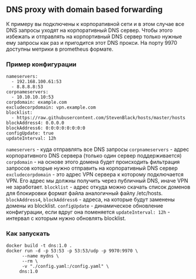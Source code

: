 ## DNS proxy with domain based forwarding

К примеру вы подключены к корпоративной сети и в этом случае все DNS запросы уходят на корпоративный DNS сервер.
Чтобы этого избежать и отправлять на корпортивный DNS сервер только нужные ему запросы как раз и пригодится этот DNS прокси.
На порту 9970 доступны метрики в prometheus формате.

### Пример конфигурации
```
nameservers:
  - 192.168.100.61:53
  - 8.8.8.8:53
corpnameservers:
  - 10.10.10.10:53
corpdomain: example.com
excludecorpdomain: vpn.example.com
blocklist:
  - https://raw.githubusercontent.com/StevenBlack/hosts/master/hosts
blockAddress4: 0.0.0.0
blockAddress6: 0:0:0:0:0:0:0:0
configUpdate: true
updateInterval: 12h
```

`nameservers` - куда отправлять все DNS запросы
`corpnameservers` - адрес корпоративного DNS сервера (только один сервер поддерживается)
`corpdomain` - на основе этого домена будет происходить фильтрация запросов которые нужно отправить на корпоративный DNS сервер
`excludecorpdomain` - это адрес VPN сервера к которому подключается VPN. Его адрес мы должны получить через публичный DNS, иначе VPN не заработает.
`blocklist` - адрес откуда можно скачать список доменов для блокировки формат файла аналогичный файлу /etc/hosts.
`blockAddress4`, `blockAddress6` - адреса, на которые будут заменены домены из blocklist.
`configUpdate` - динамическое обновление конфигурации, если вдруг она поменяется
`updateInterval: 12h` - интервал с которым нужно обновлять blocklist.

### Как запускать 
```
docker build -t dns:1.0 . 
docker run -d -p 53:53 -p 53:53/udp -p 9970:9970 \
      --name mydns \
      --rm \
      -v "./config.yaml:/config.yaml" \
     dns:1.0
```